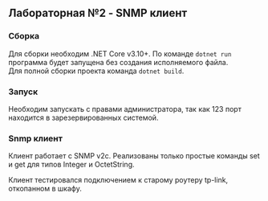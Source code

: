 ## Лабораторная №2 - SNMP клиент

### Сборка

Для сборки необходим .NET Core v3.10+. По команде `dotnet run` программа будет запущена без создания исполняемого файла.  
Для полной сборки проекта команда `dotnet build`.

### Запуск

Необходим запускать с правами администратора, так как 123 порт находится в зарезервированных системой.

### Snmp клиент

Клиент работает с SNMP v2c. Реализованы только простые команды set и get для типов Integer и OctetString.

Клиент тестировался подключением к старому роутеру tp-link, откопанном в шкафу.